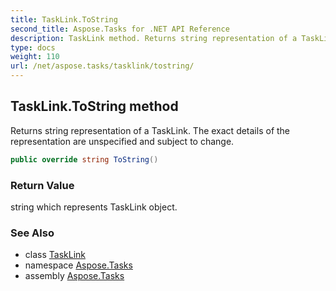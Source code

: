 ```yaml
---
title: TaskLink.ToString
second_title: Aspose.Tasks for .NET API Reference
description: TaskLink method. Returns string representation of a TaskLink. The exact details of the representation are unspecified and subject to change
type: docs
weight: 110
url: /net/aspose.tasks/tasklink/tostring/
---
```

## TaskLink.ToString method

Returns string representation of a TaskLink. The exact details of the representation are unspecified and subject to change.

```csharp
public override string ToString()
```

### Return Value

string which represents TaskLink object.

### See Also

* class [TaskLink](../)
* namespace [Aspose.Tasks](../../tasklink/)
* assembly [Aspose.Tasks](../../../)


